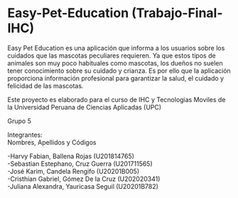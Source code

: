 # Easy-Pet-Education (Trabajo-Final-IHC)
Easy Pet Education es una aplicación que informa a los usuarios sobre los cuidados que las mascotas peculiares requieren. Ya que estos tipos de animales son muy poco habituales como mascotas, los dueños no suelen tener conocimiento sobre su cuidado y crianza. Es por ello que la aplicación proporciona información profesional para garantizar la salud, el cuidado y felicidad de las mascotas.

Este proyecto es elaborado para el curso de IHC y Tecnologias Moviles de la Universidad Peruana de Ciencias Aplicadas (UPC)

Grupo 5

Integrantes:
<br>
Nombres, Apellidos y Códigos

-Harvy Fabian, Ballena Rojas              (U201814765) 
<br>
-Sebastian Estephano, Cruz Guerra         (U201711565)
<br>
-José Karim, Candela Rengifo              (U20201B005)
<br>
-Cristhian Gabriel, Gómez De la Cruz      (U202020341)
<br>
-Juliana Alexandra, Yauricasa Seguil      (U20201B782)

 
 
 
 

  
